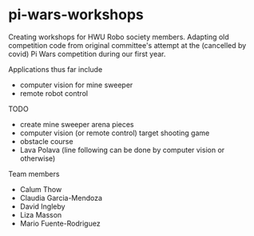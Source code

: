# pi-wars-workshops
Creating workshops for HWU Robo society members. Adapting old competition code from original committee's attempt at the (cancelled by covid) Pi Wars competition during our first year. 

Applications thus far include
- computer vision for mine sweeper
- remote robot control

TODO
- create mine sweeper arena pieces
- computer vision (or remote control) target shooting game
- obstacle course
- Lava Polava (line following can be done by computer vision or otherwise)

Team members
- Calum Thow
- Claudia Garcia-Mendoza
- David Ingleby
- Liza Masson
- Mario Fuente-Rodriguez
